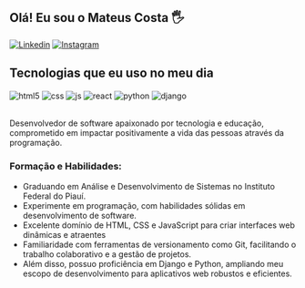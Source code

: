## Olá! Eu sou o Mateus Costa 🖐️

[![Linkedin](https://img.shields.io/badge/LinkedIn-0077B5?style=for-the-badge&logo=linkedin&logoColor=white)](https://www.linkedin.com/in/mateus-costa-851b7026a/)
[![Instagram](https://img.shields.io/badge/Instagram-E4405F?style=for-the-badge&logo=instagram&logoColor=white)](https://www.instagram.com/mateuscosta.b/)

## Tecnologias que eu uso no meu dia

<div style="display: inline_block">
  <img align="center" alt="html5" src="https://img.shields.io/badge/HTML5-E34F26?style=for-the-badge&logo=html5&logoColor=white" />
  <img align="center" alt="css" src="https://img.shields.io/badge/CSS3-1572B6?style=for-the-badge&logo=css3&logoColor=white" />
  <img align="center" alt="js" src="https://img.shields.io/badge/JavaScript-F7DF1E?style=for-the-badge&logo=javascript&logoColor=black" />
  <img align="center" alt="react" src="https://img.shields.io/badge/React-20232A?style=for-the-badge&logo=react&logoColor=61DAFB" />
  <img align="center" alt="python" src="https://img.shields.io/badge/Python-3776AB?style=for-the-badge&logo=python&logoColor=white" />
  <img align="center" alt="django" src="https://img.shields.io/badge/Django-092E20?style=for-the-badge&logo=django&logoColor=white" />
</div><br/>

Desenvolvedor de software apaixonado por tecnologia e educação, comprometido em impactar positivamente a vida das pessoas através da programação.

### Formação e Habilidades:
- Graduando em Análise e Desenvolvimento de Sistemas no Instituto Federal do Piauí. <br/>
- Experimente em programação, com habilidades sólidas em desenvolvimento de software.<br/>
- Excelente domínio de HTML, CSS e JavaScript para criar interfaces web dinâmicas e atraentes<br/>
- Familiaridade com ferramentas de versionamento como Git, facilitando o trabalho colaborativo e a gestão de projetos.<br/>
- Além disso, possuo proficiência em Django e Python, ampliando meu escopo de desenvolvimento para aplicativos web robustos e eficientes.<br/>

